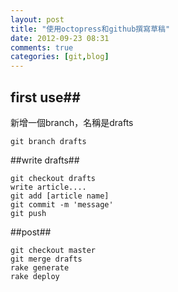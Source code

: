 ```yaml
---
layout: post
title: "使用octopress和github撰寫草稿"
date: 2012-09-23 08:31
comments: true
categories: [git,blog]
---
```


## first use##
新增一個branch，名稱是drafts

	git branch drafts

##write drafts##

	git checkout drafts
	write article....
	git add [article name]
	git commit -m 'message'
	git push

##post##

	git checkout master
	git merge drafts
	rake generate
	rake deploy
